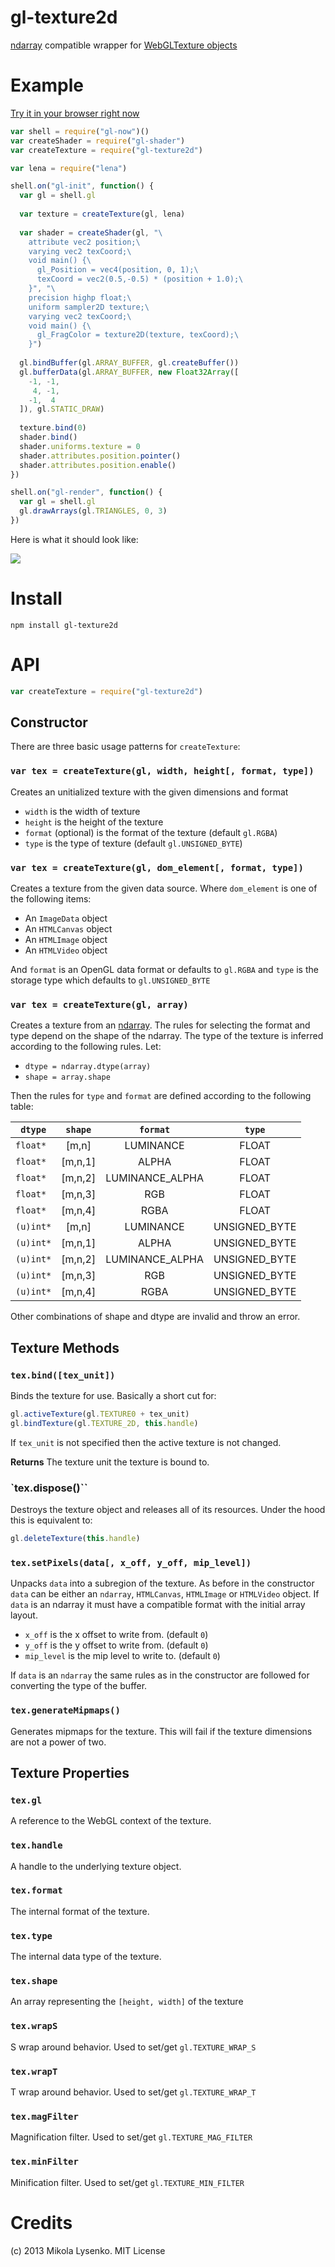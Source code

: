 gl-texture2d
============
[ndarray](https://github.com/mikolalysenko/ndarray) compatible wrapper for [WebGLTexture objects](http://www.khronos.org/registry/webgl/specs/latest/)

# Example

[Try it in your browser right now](http://mikolalysenko.github.io/gl-texture2d/)

```javascript
var shell = require("gl-now")()
var createShader = require("gl-shader")
var createTexture = require("gl-texture2d")

var lena = require("lena")

shell.on("gl-init", function() {
  var gl = shell.gl
  
  var texture = createTexture(gl, lena)
  
  var shader = createShader(gl, "\
    attribute vec2 position;\
    varying vec2 texCoord;\
    void main() {\
      gl_Position = vec4(position, 0, 1);\
      texCoord = vec2(0.5,-0.5) * (position + 1.0);\
    }", "\
    precision highp float;\
    uniform sampler2D texture;\
    varying vec2 texCoord;\
    void main() {\
      gl_FragColor = texture2D(texture, texCoord);\
    }")
  
  gl.bindBuffer(gl.ARRAY_BUFFER, gl.createBuffer())
  gl.bufferData(gl.ARRAY_BUFFER, new Float32Array([
    -1, -1,
     4, -1,
    -1,  4
  ]), gl.STATIC_DRAW)
  
  texture.bind(0)
  shader.bind()
  shader.uniforms.texture = 0
  shader.attributes.position.pointer()
  shader.attributes.position.enable()
})

shell.on("gl-render", function() {
  var gl = shell.gl
  gl.drawArrays(gl.TRIANGLES, 0, 3)
})
```

Here is what it should look like:

<img src="https://raw.github.com/mikolalysenko/gl-texture2d/master/screenshot.png">

# Install

    npm install gl-texture2d

# API

```javascript
var createTexture = require("gl-texture2d")
```

## Constructor
There are three basic usage patterns for `createTexture`:

### `var tex = createTexture(gl, width, height[, format, type])`
Creates an unitialized texture with the given dimensions and format

* `width` is the width of texture
* `height` is the height of the texture
* `format` (optional) is the format of the texture (default `gl.RGBA`)
* `type` is the type of texture (default `gl.UNSIGNED_BYTE`)

### `var tex = createTexture(gl, dom_element[, format, type])`
Creates a texture from the given data source.  Where `dom_element` is one of the following items:

* An `ImageData` object
* An `HTMLCanvas` object
* An `HTMLImage` object
* An `HTMLVideo` object

And `format` is an OpenGL data format or defaults to `gl.RGBA` and `type` is the storage type which defaults to `gl.UNSIGNED_BYTE`

### `var tex = createTexture(gl, array)`
Creates a texture from an [ndarray](https://github.com/mikolalysenko/ndarray).  The rules for selecting the format and type depend on the shape of the ndarray.  The type of the texture is inferred according to the following rules.  Let:

* `dtype = ndarray.dtype(array)`
* `shape = array.shape`

Then the rules for `type` and `format` are defined according to the following table:

| `dtype`      | `shape`    | `format`        | `type`                 |
| ------------ |:----------:|:---------------:|:----------------------:|
| `float*`     | [m,n]      | LUMINANCE       | FLOAT                  |
| `float*`     | [m,n,1]    | ALPHA           | FLOAT                  |
| `float*`     | [m,n,2]    | LUMINANCE_ALPHA | FLOAT                  |
| `float*`     | [m,n,3]    | RGB             | FLOAT                  |
| `float*`     | [m,n,4]    | RGBA            | FLOAT                  |
| `(u)int*`    | [m,n]      | LUMINANCE       | UNSIGNED_BYTE          |
| `(u)int*`    | [m,n,1]    | ALPHA           | UNSIGNED_BYTE          |
| `(u)int*`    | [m,n,2]    | LUMINANCE_ALPHA | UNSIGNED_BYTE          |
| `(u)int*`    | [m,n,3]    | RGB             | UNSIGNED_BYTE          |
| `(u)int*`    | [m,n,4]    | RGBA            | UNSIGNED_BYTE          |

Other combinations of shape and dtype are invalid and throw an error.

## Texture Methods

### `tex.bind([tex_unit])`
Binds the texture for use.  Basically a short cut for:

```javascript
gl.activeTexture(gl.TEXTURE0 + tex_unit)
gl.bindTexture(gl.TEXTURE_2D, this.handle)
```
If `tex_unit` is not specified then the active texture is not changed.

**Returns** The texture unit the texture is bound to.

### `tex.dispose()``
Destroys the texture object and releases all of its resources.  Under the hood this is equivalent to:

```javascript
gl.deleteTexture(this.handle)
```

### `tex.setPixels(data[, x_off, y_off, mip_level])`
Unpacks `data` into a subregion of the texture.  As before in the constructor `data` can be either an `ndarray`, `HTMLCanvas`, `HTMLImage` or `HTMLVideo` object.  If `data` is an ndarray it must have a compatible format with the initial array layout.

* `x_off` is the x offset to write from. (default `0`)
* `y_off` is the y offset to write from. (default `0`)
* `mip_level` is the mip level to write to. (default `0`)

If `data` is an `ndarray` the same rules as in the constructor are followed for converting the type of the buffer.

### `tex.generateMipmaps()`
Generates mipmaps for the texture.  This will fail if the texture dimensions are not a power of two.

## Texture Properties

### `tex.gl`
A reference to the WebGL context of the texture.

### `tex.handle`
A handle to the underlying texture object.

### `tex.format`
The internal format of the texture.

### `tex.type`
The internal data type of the texture.

### `tex.shape`
An array representing the `[height, width]` of the texture

### `tex.wrapS`
S wrap around behavior.  Used to set/get `gl.TEXTURE_WRAP_S`

### `tex.wrapT`
T wrap around behavior.  Used to set/get `gl.TEXTURE_WRAP_T`

### `tex.magFilter`
Magnification filter.  Used to set/get `gl.TEXTURE_MAG_FILTER`

### `tex.minFilter`
Minification filter. Used to set/get `gl.TEXTURE_MIN_FILTER`

# Credits
(c) 2013 Mikola Lysenko. MIT License